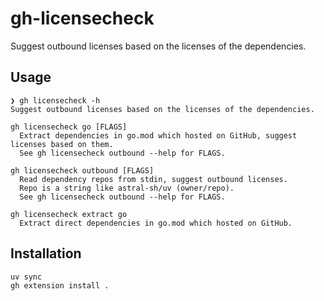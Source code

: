 # gh-licensecheck

Suggest outbound licenses based on the licenses of the dependencies.

## Usage

``` shell
❯ gh licensecheck -h
Suggest outbound licenses based on the licenses of the dependencies.

gh licensecheck go [FLAGS]
  Extract dependencies in go.mod which hosted on GitHub, suggest licenses based on them.
  See gh licensecheck outbound --help for FLAGS.

gh licensecheck outbound [FLAGS]
  Read dependency repos from stdin, suggest outbound licenses.
  Repo is a string like astral-sh/uv (owner/repo).
  See gh licensecheck outbound --help for FLAGS.

gh licensecheck extract go
  Extract direct dependencies in go.mod which hosted on GitHub.
```

## Installation

``` shell
uv sync
gh extension install .
```
